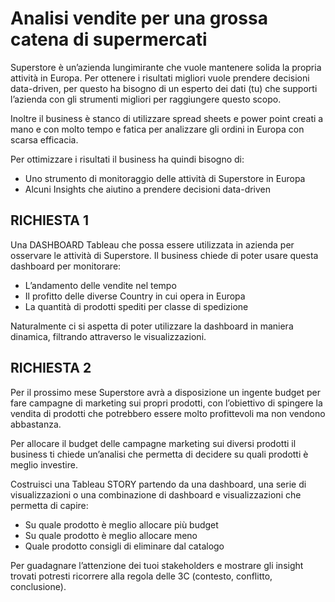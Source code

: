 # Analisi vendite per una grossa catena di supermercati

Superstore è un’azienda lungimirante che vuole mantenere solida la propria attività in Europa. Per ottenere i risultati migliori vuole prendere decisioni data-driven, per questo ha bisogno di un esperto dei dati (tu) che supporti l’azienda con gli strumenti migliori per raggiungere questo scopo.

Inoltre il business è stanco di utilizzare spread sheets e power point creati a mano e con molto tempo e fatica per analizzare gli ordini in Europa con scarsa efficacia.


Per ottimizzare i risultati il business ha quindi bisogno di:
* Uno strumento di monitoraggio delle attività di Superstore in Europa
* Alcuni Insights che aiutino a prendere decisioni data-driven


## RICHIESTA 1
Una DASHBOARD Tableau che possa essere utilizzata in azienda per osservare le attività di Superstore. Il business chiede di poter usare questa dashboard per monitorare:

* L’andamento delle vendite nel tempo
* Il profitto delle diverse Country in cui opera in Europa
* La quantità di prodotti spediti per classe di spedizione

Naturalmente ci si aspetta di poter utilizzare la dashboard in maniera dinamica, filtrando attraverso le visualizzazioni.

## RICHIESTA 2
Per il prossimo mese Superstore avrà a disposizione un ingente budget per fare campagne di marketing sui propri prodotti, con l’obiettivo di spingere la vendita di prodotti che potrebbero essere molto profittevoli ma non vendono abbastanza.


Per allocare il budget delle campagne marketing sui diversi prodotti il business ti chiede un’analisi che permetta di decidere su quali prodotti è meglio investire.


Costruisci una Tableau STORY partendo da una dashboard, una serie di visualizzazioni o una combinazione di dashboard e visualizzazioni che permetta di capire:

* Su quale prodotto è meglio allocare più budget
* Su quale prodotto è meglio allocare meno
* Quale prodotto consigli di eliminare dal catalogo

Per guadagnare l’attenzione dei tuoi stakeholders e mostrare gli insight trovati potresti ricorrere alla regola delle 3C (contesto, conflitto, conclusione).
